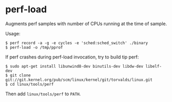 # perf-load

Augments perf samples with number of CPUs running at the time of sample.

Usage:
```
$ perf record -a -g -e cycles -e 'sched:sched_switch' ./binary
$ perf-load -o /tmp/pprof
```

If perf crashes during perf-load invocation, try to build tip perf: 
```
$ sudo apt-get install libunwind8-dev binutils-dev libdw-dev libelf-dev
$ git clone git://git.kernel.org/pub/scm/linux/kernel/git/torvalds/linux.git
$ cd linux/tools/perf
```
Then add `linux/tools/perf` to `PATH`.

